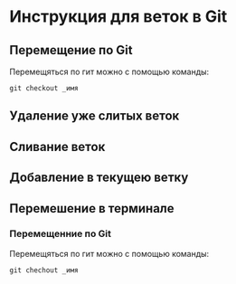 # Инструкция для веток в Git 

## Перемещение по Git

Перемещяться по гит можно с помощью команды:

    git checkout _имя

## Удаление уже слитых веток

## Сливание веток

## Добавление в текущею ветку

## Перемешение в терминале

### Перемещенние по Git

Перемещяться по гит можно с помощью команды:

    git chechout _имя
    